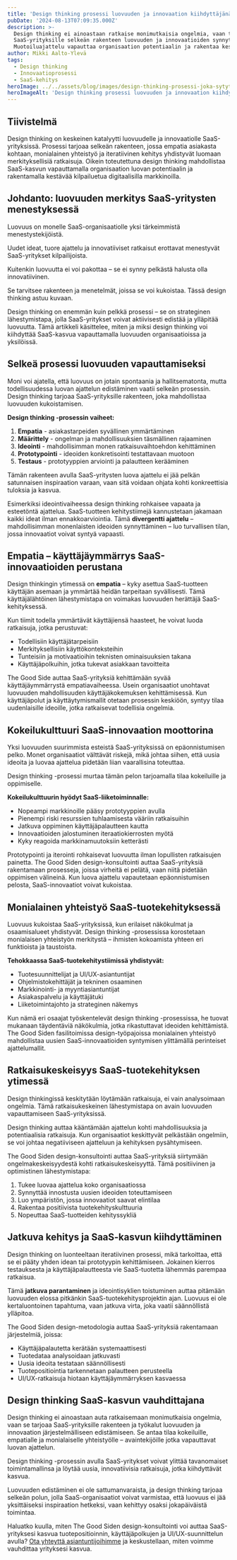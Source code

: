 ```yaml
---
title: 'Design thinking prosessi luovuuden ja innovaation kiihdyttäjänä'
pubDate: '2024-08-13T07:09:35.000Z'
description: >-
  Design thinking ei ainoastaan ratkaise monimutkaisia ongelmia, vaan tarjoaa myös
  SaaS-yrityksille selkeän rakenteen luovuuden ja innovaatioiden synnyttämiseen.
  Muotoiluajattelu vapauttaa organisaation potentiaalin ja rakentaa kestävää kilpailuetua.
author: Mikki Aalto-Ylevä
tags:
  - Design thinking
  - Innovaatioprosessi
  - SaaS-kehitys
heroImage: ../../assets/blog/images/design-thinking-prosessi-joka-sytyttaa-luovuuden-liekin/featured.webp
heroImageAlt: 'Design thinking prosessi luovuuden ja innovaation kiihdyttäjänä'
---
```


## Tiivistelmä

Design thinking on keskeinen katalyytti luovuudelle ja innovaatiolle SaaS-yrityksissä. Prosessi tarjoaa selkeän rakenteen, jossa empatia asiakasta kohtaan, monialainen yhteistyö ja iteratiivinen kehitys yhdistyvät luomaan merkityksellisiä ratkaisuja. Oikein toteutettuna design thinking mahdollistaa SaaS-kasvun vapauttamalla organisaation luovan potentiaalin ja rakentamalla kestävää kilpailuetua digitaalisilla markkinoilla.

## Johdanto: luovuuden merkitys SaaS-yritysten menestyksessä

Luovuus on monelle SaaS-organisaatiolle yksi tärkeimmistä menestystekijöistä. 

Uudet ideat, tuore ajattelu ja innovatiiviset ratkaisut erottavat menestyvät SaaS-yritykset kilpailijoista. 

Kuitenkin luovuutta ei voi pakottaa – se ei synny pelkästä halusta olla innovatiivinen. 

Se tarvitsee rakenteen ja menetelmät, joissa se voi kukoistaa. Tässä design thinking astuu kuvaan.

Design thinking on enemmän kuin pelkkä prosessi – se on strateginen lähestymistapa, jolla SaaS-yritykset voivat aktiivisesti edistää ja ylläpitää luovuutta. Tämä artikkeli käsittelee, miten ja miksi design thinking voi kiihdyttää SaaS-kasvua vapauttamalla luovuuden organisaatioissa ja yksilöissä.

## Selkeä prosessi luovuuden vapauttamiseksi

Moni voi ajatella, että luovuus on jotain spontaania ja hallitsematonta, mutta todellisuudessa luovan ajattelun edistäminen vaatii selkeän prosessin. Design thinking tarjoaa SaaS-yrityksille rakenteen, joka mahdollistaa luovuuden kukoistamisen.

**Design thinking -prosessin vaiheet:**

1. **Empatia** - asiakastarpeiden syvällinen ymmärtäminen
2. **Määrittely** - ongelman ja mahdollisuuksien täsmällinen rajaaminen
3. **Ideointi** - mahdollisimman monen ratkaisuvaihtoehdon kehittäminen
4. **Prototypointi** - ideoiden konkretisointi testattavaan muotoon
5. **Testaus** - prototyyppien arviointi ja palautteen kerääminen

Tämän rakenteen avulla SaaS-yritysten luova ajattelu ei jää pelkän satunnaisen inspiraation varaan, vaan sitä voidaan ohjata kohti konkreettisia tuloksia ja kasvua.

Esimerkiksi ideointivaiheessa design thinking rohkaisee vapaata ja esteetöntä ajattelua. SaaS-tuotteen kehitystiimejä kannustetaan jakamaan kaikki ideat ilman ennakkoarviointia. Tämä **divergentti ajattelu** – mahdollisimman monenlaisten ideoiden synnyttäminen – luo turvallisen tilan, jossa innovaatiot voivat syntyä vapaasti.

## Empatia – käyttäjäymmärrys SaaS-innovaatioiden perustana

Design thinkingin ytimessä on **empatia** – kyky asettua SaaS-tuotteen käyttäjän asemaan ja ymmärtää heidän tarpeitaan syvällisesti. Tämä käyttäjälähtöinen lähestymistapa on voimakas luovuuden herättäjä SaaS-kehityksessä.

Kun tiimit todella ymmärtävät käyttäjiensä haasteet, he voivat luoda ratkaisuja, jotka perustuvat:

* Todellisiin käyttäjätarpeisiin
* Merkityksellisiin käyttökonteksteihin
* Tunteisiin ja motivaatioihin teknisten ominaisuuksien takana
* Käyttäjäpolkuihin, jotka tukevat asiakkaan tavoitteita

The Good Side auttaa SaaS-yrityksiä kehittämään syvää käyttäjäymmärrystä empatiavaiheessa. Usein organisaatiot unohtavat luovuuden mahdollisuuden käyttäjäkokemuksen kehittämisessä. Kun käyttäjäpolut ja käyttäytymismallit otetaan prosessin keskiöön, syntyy tilaa uudenlaisille ideoille, jotka ratkaisevat todellisia ongelmia.

## Kokeilukulttuuri SaaS-innovaation moottorina

Yksi luovuuden suurimmista esteistä SaaS-yrityksissä on epäonnistumisen pelko. Monet organisaatiot välttävät riskejä, mikä johtaa siihen, että uusia ideoita ja luovaa ajattelua pidetään liian vaarallisina toteuttaa. 

Design thinking -prosessi murtaa tämän pelon tarjoamalla tilaa kokeiluille ja oppimiselle.

**Kokeilukulttuurin hyödyt SaaS-liiketoiminnalle:**

* Nopeampi markkinoille pääsy prototyyppien avulla
* Pienempi riski resurssien tuhlaamisesta vääriin ratkaisuihin
* Jatkuva oppiminen käyttäjäpalautteen kautta
* Innovaatioiden jalostuminen iteraatiokierrosten myötä
* Kyky reagoida markkinamuutoksiin ketterästi

Prototypointi ja iterointi rohkaisevat luovuutta ilman lopullisten ratkaisujen painetta. The Good Siden design-konsultointi auttaa SaaS-yrityksiä rakentamaan prosesseja, joissa virheitä ei pelätä, vaan niitä pidetään oppimisen välineinä. Kun luova ajattelu vapautetaan epäonnistumisen pelosta, SaaS-innovaatiot voivat kukoistaa.

## Monialainen yhteistyö SaaS-tuotekehityksessä

Luovuus kukoistaa SaaS-yrityksissä, kun erilaiset näkökulmat ja osaamisalueet yhdistyvät. Design thinking -prosessissa korostetaan monialaisen yhteistyön merkitystä – ihmisten kokoamista yhteen eri funktioista ja taustoista.

**Tehokkaassa SaaS-tuotekehitystiimissä yhdistyvät:**

* Tuotesuunnittelijat ja UI/UX-asiantuntijat
* Ohjelmistokehittäjät ja tekninen osaaminen
* Markkinointi- ja myyntiasiantuntijat
* Asiakaspalvelu ja käyttäjätuki
* Liiketoimintajohto ja strateginen näkemys

Kun nämä eri osaajat työskentelevät design thinking -prosessissa, he tuovat mukanaan täydentäviä näkökulmia, jotka rikastuttavat ideoiden kehittämistä. The Good Siden fasilitoimissa design-työpajoissa monialainen yhteistyö mahdollistaa uusien SaaS-innovaatioiden syntymisen ylittämällä perinteiset ajattelumallit.

## Ratkaisukeskeisyys SaaS-tuotekehityksen ytimessä

Design thinkingissä keskitytään löytämään ratkaisuja, ei vain analysoimaan ongelmia. Tämä ratkaisukeskeinen lähestymistapa on avain luovuuden vapauttamiseen SaaS-yrityksissä.

Design thinking auttaa kääntämään ajattelun kohti mahdollisuuksia ja potentiaalisia ratkaisuja. Kun organisaatiot keskittyvät pelkästään ongelmiin, se voi johtaa negatiiviseen ajatteluun ja kehityksen pysähtymiseen.

The Good Siden design-konsultointi auttaa SaaS-yrityksiä siirtymään ongelmakeskeisyydestä kohti ratkaisukeskeisyyttä. Tämä positiivinen ja optimistinen lähestymistapa:

1. Tukee luovaa ajattelua koko organisaatiossa
2. Synnyttää innostusta uusien ideoiden toteuttamiseen
3. Luo ympäristön, jossa innovaatiot saavat elintilaa
4. Rakentaa positiivista tuotekehityskulttuuria
5. Nopeuttaa SaaS-tuotteiden kehityssykliä

## Jatkuva kehitys ja SaaS-kasvun kiihdyttäminen

Design thinking on luonteeltaan iteratiivinen prosessi, mikä tarkoittaa, että se ei pääty yhden idean tai prototyypin kehittämiseen. Jokainen kierros testauksesta ja käyttäjäpalautteesta vie SaaS-tuotetta lähemmäs parempaa ratkaisua.

Tämä **jatkuva parantaminen** ja ideointisyklien toistuminen auttaa pitämään luovuuden elossa pitkänkin SaaS-tuotekehitysprojektin ajan. Luovuus ei ole kertaluontoinen tapahtuma, vaan jatkuva virta, joka vaatii säännöllistä ylläpitoa.

The Good Siden design-metodologia auttaa SaaS-yrityksiä rakentamaan järjestelmiä, joissa:

* Käyttäjäpalautetta kerätään systemaattisesti
* Tuotedataa analysoidaan jatkuvasti
* Uusia ideoita testataan säännöllisesti
* Tuotepositiointia tarkennetaan palautteen perusteella
* UI/UX-ratkaisuja hiotaan käyttäjäymmärryksen kasvaessa

## Design thinking SaaS-kasvun vauhdittajana

Design thinking ei ainoastaan auta ratkaisemaan monimutkaisia ongelmia, vaan se tarjoaa SaaS-yrityksille rakenteen ja työkalut luovuuden ja innovaation järjestelmälliseen edistämiseen. Se antaa tilaa kokeiluille, empatialle ja monialaiselle yhteistyölle – avaintekijöille jotka vapauttavat luovan ajattelun.

Design thinking -prosessin avulla SaaS-yritykset voivat ylittää tavanomaiset toimintamallinsa ja löytää uusia, innovatiivisia ratkaisuja, jotka kiihdyttävät kasvua.

Luovuuden edistäminen ei ole sattumanvaraista, ja design thinking tarjoaa selkeän polun, jolla SaaS-organisaatiot voivat varmistaa, että luovuus ei jää yksittäiseksi inspiraation hetkeksi, vaan kehittyy osaksi jokapäiväistä toimintaa.

Haluatko kuulla, miten The Good Siden design-konsultointi voi auttaa SaaS-yrityksesi kasvua tuotepositioinnin, käyttäjäpolkujen ja UI/UX-suunnittelun avulla? [Ota yhteyttä asiantuntijoihimme](/fi/contact) ja keskustellaan, miten voimme vauhdittaa yrityksesi kasvua.